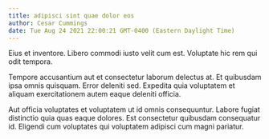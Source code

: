 ```yaml
---
title: adipisci sint quae dolor eos
author: Cesar Cummings
date: Tue Aug 24 2021 22:00:21 GMT-0400 (Eastern Daylight Time)
---
```

Eius et inventore. Libero commodi iusto velit cum est. Voluptate hic rem qui odit tempora.

 Tempore accusantium aut et consectetur laborum delectus at. Et quibusdam ipsa omnis quisquam. Error deleniti sed. Expedita quia voluptatem et aliquam exercitationem autem eaque deleniti officia.

 Aut officia voluptates et voluptatem ut id omnis consequuntur. Labore fugiat distinctio quia quas eaque dolores. Est consectetur quibusdam consequatur id. Eligendi cum voluptates qui voluptatem adipisci cum magni pariatur.